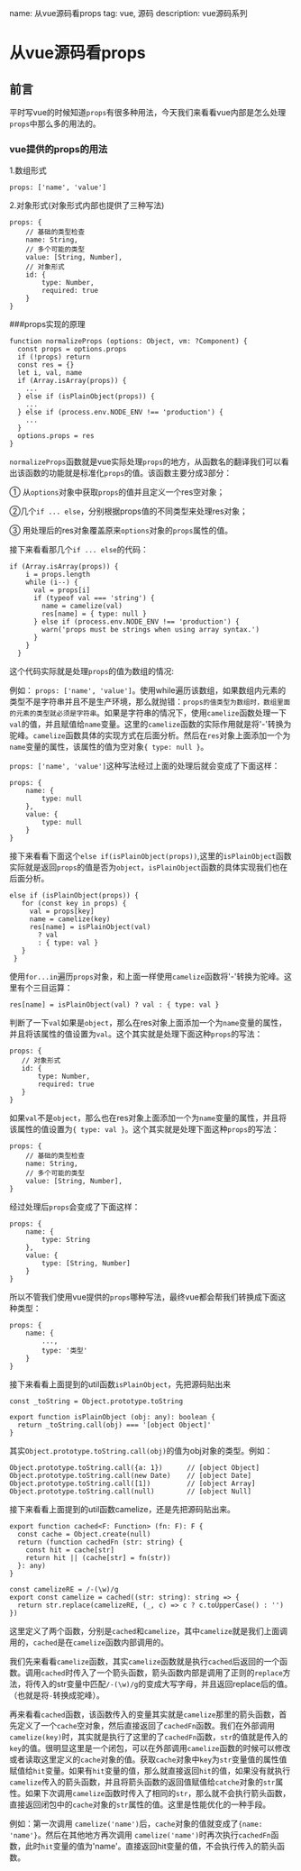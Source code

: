 name: 从vue源码看props
tag: vue, 源码
description: vue源码系列


# 从vue源码看props

## 前言
平时写vue的时候知道`props`有很多种用法，今天我们来看看vue内部是怎么处理`props`中那么多的用法的。

### vue提供的props的用法
 1.数组形式
 
 ```
 props: ['name', 'value']
 ```

2.对象形式(对象形式内部也提供了三种写法)

```
props: {
    // 基础的类型检查
    name: String,
    // 多个可能的类型
    value: [String, Number],
    // 对象形式
    id: {
        type: Number,
        required: true
    }
}
```

###props实现的原理
```
function normalizeProps (options: Object, vm: ?Component) {
  const props = options.props
  if (!props) return
  const res = {}
  let i, val, name
  if (Array.isArray(props)) {
    ...
  } else if (isPlainObject(props)) {
    ...
  } else if (process.env.NODE_ENV !== 'production') {
    ...
  }
  options.props = res
}
```
`normalizeProps`函数就是vue实际处理`props`的地方，从函数名的翻译我们可以看出该函数的功能就是标准化`props`的值。该函数主要分成3部分：

① 从`options`对象中获取`props`的值并且定义一个res空对象；

②几个`if ... else`，分别根据props值的不同类型来处理res对象；

③ 用处理后的res对象覆盖原来`options`对象的`props`属性的值。

接下来看看那几个`if ... else`的代码：

```
if (Array.isArray(props)) {
    i = props.length
    while (i--) {
      val = props[i]
      if (typeof val === 'string') {
        name = camelize(val)
        res[name] = { type: null }
      } else if (process.env.NODE_ENV !== 'production') {
        warn('props must be strings when using array syntax.')
      }
    }
  }
```
这个代码实际就是处理`props`的值为数组的情况:

例如： `props: ['name', 'value']`。使用while遍历该数组，如果数组内元素的类型不是字符串并且不是生产环境，那么就抛错：`props的值类型为数组时，数组里面的元素的类型就必须是字符串`。如果是字符串的情况下，使用`camelize`函数处理一下`val`的值，并且赋值给`name`变量。这里的`camelize`函数的实际作用就是将'-'转换为驼峰。`camelize`函数具体的实现方式在后面分析。然后在`res`对象上面添加一个为`name`变量的属性，该属性的值为空对象`{ type: null }`。

`props: ['name', 'value']`这种写法经过上面的处理后就会变成了下面这样：

```
props: {
    name: {
        type: null
    },
    value: {
        type: null
    }
}
```
接下来看看下面这个`else if(isPlainObject(props))`,这里的`isPlainObject`函数实际就是返回`props`的值是否为`object`，`isPlainObject`函数的具体实现我们也在后面分析。

```
else if (isPlainObject(props)) {
   for (const key in props) {
     val = props[key]
     name = camelize(key)
     res[name] = isPlainObject(val)
       ? val
       : { type: val }
   }
 }
```
使用`for...in`遍历`props`对象，和上面一样使用`camelize`函数将'-'转换为驼峰。这里有个三目运算：

```
res[name] = isPlainObject(val) ? val : { type: val }
```
判断了一下`val`如果是`object`，那么在res对象上面添加一个为`name`变量的属性，并且将该属性的值设置为`val`。这个其实就是处理下面这种`props`的写法：

```
props: {
   // 对象形式
   id: {
       type: Number,
       required: true
   }
}
```
如果`val`不是`object`，那么也在res对象上面添加一个为`name`变量的属性，并且将该属性的值设置为`{ type: val }`。这个其实就是处理下面这种`props`的写法：

```
props: {
    // 基础的类型检查
    name: String,
    // 多个可能的类型
    value: [String, Number],
}
```

经过处理后`props`会变成了下面这样：

```
props: {
    name: {
        type: String
    },
    value: {
        type: [String, Number]
    }
}
```

所以不管我们使用vue提供的`props`哪种写法，最终vue都会帮我们转换成下面这种类型：

```
props: {
    name: {
        ...,
        type: '类型'
    }
}
```

接下来看看上面提到的util函数`isPlainObject`，先把源码贴出来

```
const _toString = Object.prototype.toString

export function isPlainObject (obj: any): boolean {
  return _toString.call(obj) === '[object Object]'
}
```
其实`Object.prototype.toString.call(obj)`的值为obj对象的类型。例如：

```
Object.prototype.toString.call({a: 1})      // [object Object]
Object.prototype.toString.call(new Date)    // [object Date]
Object.prototype.toString.call([1])         // [object Array]
Object.prototype.toString.call(null)        // [object Null]
```

接下来看看上面提到的util函数camelize，还是先把源码贴出来。

```
export function cached<F: Function> (fn: F): F {
  const cache = Object.create(null)
  return (function cachedFn (str: string) {
    const hit = cache[str]
    return hit || (cache[str] = fn(str))
  }: any)
}

const camelizeRE = /-(\w)/g
export const camelize = cached((str: string): string => {
  return str.replace(camelizeRE, (_, c) => c ? c.toUpperCase() : '')
})
```

这里定义了两个函数，分别是`cached`和`camelize`，其中`camelize`就是我们上面调用的，`cached`是在`camelize`函数内部调用的。

我们先来看看`camelize`函数，其实`camelize`函数就是执行`cached`后返回的一个函数。调用`cached`时传入了一个箭头函数，箭头函数内部是调用了正则的`replace`方法，将传入的str变量中匹配`/-(\w)/g`的变成大写字母，并且返回replace后的值。（也就是将`-`转换成驼峰）。

再来看看`cached`函数，该函数传入的变量其实就是`camelize`那里的箭头函数，首先定义了一个`cache`空对象，然后直接返回了`cachedFn`函数。我们在外部调用`camelize(key)`时，其实就是执行了这里的了`cachedFn`函数，`str`的值就是传入的`key`的值。很明显这里是一个闭包，可以在外部调用`camelize`函数的时候可以修改或者读取这里定义的`cache`对象的值。获取`cache`对象中`key`为`str`变量值的属性值赋值给`hit`变量。如果有`hit`变量的值，那么就直接返回`hit`的值，如果没有就执行`camelize`传入的箭头函数，并且将箭头函数的返回值赋值给`catche`对象的`str`属性。如果下次调用`camelize`函数时传入了相同的`str`，那么就不会执行箭头函数，直接返回闭包中的`cache`对象的`str`属性的值。这里是性能优化的一种手段。

例如：第一次调用 `camelize('name')`后，`cache`对象的值就变成了`{name: 'name'}`。然后在其他地方再次调用 `camelize('name')`时再次执行`cachedFn`函数，此时`hit`变量的值为'name'。直接返回hit变量的值，不会执行传入的箭头函数。
 

